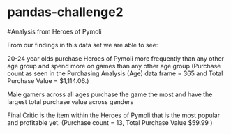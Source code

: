 # pandas-challenge2
#Analysis from Heroes of Pymoli

From our findings in this data set we are able to see:

20-24 year olds purchase Heroes of Pymoli more frequently than any other age group and spend more on games than any other age group (Purchase count as seen in the Purchasing Analysis (Age) data frame = 365 and Total Purchase Value = $1,114.06.) 

Male gamers across all ages purchase the game the most and have the largest total purchase value across genders 

Final Critic is the item within the Heroes of Pymoli that is the most popular and profitable yet. (Purchase count = 13, Total Purchase Value $59.99 )
